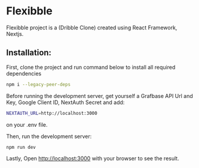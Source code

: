 # Flexibble

Flexibble project is a (Dribble Clone) created using React Framework, Nextjs.

## Installation:

First, clone the project and run command below to install all required dependencies

```bash
npm i --legacy-peer-deps
```
Before running the development server, get yourself a Grafbase API Url and Key, Google Client ID, NextAuth Secret and add:

```bash
NEXTAUTH_URL=http://localhost:3000
```
 on your .env file.

Then, run the development server:

```bash
npm run dev
```

Lastly, Open [http://localhost:3000](http://localhost:3000) with your browser to see the result.
